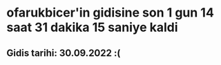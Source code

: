 # ofarukbicer'in gidisine son 1 gun 14 saat 31 dakika 15 saniye kaldi

## Gidis tarihi: 30.09.2022 :(